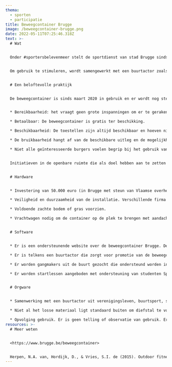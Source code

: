 ```yaml
---
thema:
  - sporten
  - participatie
title: Beweegcontainer Brugge
image: /beweegcontainer-brugge.png
date: 2022-05-11T07:25:46.318Z
text: >-
  # Wat


  Onder #sportersbelevenmeer stelt de sportdienst van stad Brugge sinds maart 2020 een verplaatsbare beweegcontainer ter beschikking op geselecteerde plekken in de openbare ruimte waar burgers in, op of naast kunnen bewegen. Het is door iedereen gratis en vrij te gebruiken en past in het kader van buitenlucht fitnessen of ‘street workout’. De beweegcontainer bestaat uit losse en vaste onderdelen waarop/waaraan/waarmee verschillende oefeningen uitgevoerd kunnen worden. Hat accent ligt op krachtoefeningen aangevuld met coördinatie en lenigheid.


  Om gebruik te stimuleren, wordt samengewerkt met een buurtactor zoals een hogeschool, sportclub, buurtsport… Studenten Sport en Bewegen van Howest zorgen in het kader van #BruggeBeweegt voor bijkomende initiatiesessies en ondersteunende oefeningen die te raadplegen zijn via de website van de Beweegcontainer. Daarnaast zijn ze verantwoordelijk voor het zoeken van gangmakers uit de buurt die ondersteund worden en met meer kennis van zaken andere leeftijdsgenoten meetrekken om fitheidsoefeningen te doen.


  # Een beloftevolle praktijk


  De beweegcontainer is sinds maart 2020 in gebruik en er wordt nog steeds bijgestuurd voor maximaal gebruik ervan. De activiteiten van een beweegcontainer zijn aanvullend op de nood aan dagelijkse bewegen om fit te blijven. Ze zetten in op lenigheid, kracht en coördinatie. Het voordeel van toestellen in de openbare ruimte zijn:	


  * Bereikbaarheid: het vraagt geen grote inspanningen om er te geraken, in de buurt, centrale plek. Indien een plek succesvol blijkt, kan beslist worden om over te gaan tot een permanentere inplanting van buiten fitness toestellen.

  * Betaalbaar: De beweegcontainer is gratis ter beschikking.

  * Beschikbaarheid: De toestellen zijn altijd beschikbaar en hoeven niet gereserveerd worden. In Brugge wordt het losse materiaal afgesloten met een code die na registratie aangevraagd kan worden. De mogelijkheid tot variatie in oefeningen is belangrijk voor de deelnemers dat maakt Zeker in de wintermaanden is verlichting belangrijk voor gebruik na 17u.

  * De bruikbaarheid hangt af van de beschikbare uitleg en de mogelijkheid tot niveauverschillen. Er is de ervaring in Brugge dat de beschikbare toestellen van de beweegcontainer eerder geschikt zijn voor fitte en geoefende sporters en niet laagdrempelig genoeg zijn voor mensen die niet gewoon zijn om krachtoefeningen te doen, voor jonge kinderen en ouderen. De bruikbaarheid is ook afhankelijk van het weer. De buitenlucht heeft dan weer als voordelen.

  * Niet alle geïnteresseerde burgers voelen begrip bij het gebruik van de toestellen en zullen afzijdig blijven als een andere groep aan het werk is omdat ze niet tot die bepaalde gemeenschap (bijvoorbeeld een groep scholieren of een calesthenics community). Voor anderen is het een manier om gelijkgezinden te ontmoeten en ze trekken zich op aan rolmodellen.


  Initiatieven in de openbare ruimte die als doel hebben aan te zetten tot meer bewegen zijn vaak duurzamer als er een goeie aanpak is met een evenwicht tussen hardware, orgware en software (Dobrov). De randvoorwaarden voor een succesvolle beweegcontainer verschillen nauwelijks dan voor andere buiten fitness-initiatieven zoals installaties voor calesthenics, outdoor fitness, een beweegbank, een fitmobiel…


  # Hardware


  * Investering van 50.000 euro (in Brugge met steun van Vlaamse overheid)

  * Veiligheid en duurzaamheid van de installatie. Verschillende firma's zijn gespecialiseerd hierin.

  * Voldoende zachte bodem of gras voorzien.

  * Vrachtwagen nodig om de container op de plek te brengen met aandacht voor het gewicht van die vrachtwagen zodat er geen schade kan aangebracht worden aan de onderbodem. Dit beperkt soms de plaatsing van de container op “ideale” plekken met veel voorbijgangers.


  # Software


  * Er is een ondersteunende website over de beweegcontainer Brugge. De geïnteresseerde burger vindt er snel terug waar de container staat, hoe die kan aangevraagd worden, tips voor oefeningen op 3 niveaus (makkelijk-gemiddeld-moeilijk). Die oefeningen worden uitgelegd met aandachtspunten en gedemonstreerd aan de hand van een video. 

  * Er is telkens een buurtactor die zorgt voor promotie van de beweegcontainer, activiteiten en recrutering gebruikers, promotie.

  * Er worden gangmakers uit de buurt gezocht die ondersteund worden in hun opdracht om anderen te motiveren en met meer kennis en inzicht hen te ondersteunen bij het toepassen van diverse fysieke oefeningen.

  * Er worden startlessen aangeboden met ondersteuning van studenten Sport en Bewegen van een hogeschool.


  # Orgware


  * Samenwerking met een buurtactor uit verenigingsleven, buurtsport, sportclub die verantwoordelijkheid opneemt om rond de container activiteiten te plannen en buurtbewoners te recruteren en te leren werken met de infrastructuur en lokale activiteiten op gang brengt.

  * Niet al het losse materiaal ligt standaard buiten om diefstal te voorkomen. Er is een drempel ingebouwd via een cijfercode die kan aangevraagd worden mits ID-gegevens doorgeven worden. Dit heeft als nadeel dat enkel de basisinfrastructuur spontaan ter beschikking is. (Zie ook Hubster om materiaal ter beschikking te stellen)

  * Opvolging gebruik. Er is geen telling of observatie van gebruik. Er is een mondelinge evaluatie met de verantwoordelijke buurtactor over het gebruik en de meerwaarde van de container. Tot nu waren die evaluaties positief ondanks de vele COVID-19 maatregelen.
resources: >-
  # Meer weten


  <https://www.brugge.be/beweegcontainer>


  Herpen, N.A. van, Hordijk, D., & Vries, S.I. de (2015). Outdoor fitness in Den Haag: een onderzoek naar het gebruik en de succesfactoren van zeven Haagse fitplaatsen. Den Haag: De Haagse Hogeschool, Lectoraat Gezonde Leefstijl in een Stimulerende Omgeving.
---
```


